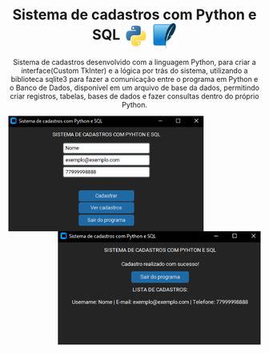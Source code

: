 <h1 align="center">
 Sistema de cadastros com Python e SQL
 <img align="center" alt="Python" height="50" width="50" src="https://raw.githubusercontent.com/devicons/devicon/master/icons/python/python-original.svg">
 <img align="center" alt="SQLite" height="50" width="50" src="https://raw.githubusercontent.com/devicons/devicon/master/icons/sqlite/sqlite-original.svg">
</h1>
<p align="center">Sistema de cadastros desenvolvido com a linguagem Python, para criar a interface(Custom TkInter) e a lógica por trás do sistema, utilizando a biblioteca sqlite3 para fazer a comunicação entre o programa em Python e o Banco de Dados, disponível em um arquivo de base da dados, permitindo criar registros, tabelas, bases de dados e fazer consultas dentro do próprio Python.</p>

<div>
<p><img align="left" src="prints_img/Screenshot_1.png" width=390/></p>
 
<p><img align="right" src="prints_img/Screenshot_2.png" width=405/></p>
</div>
